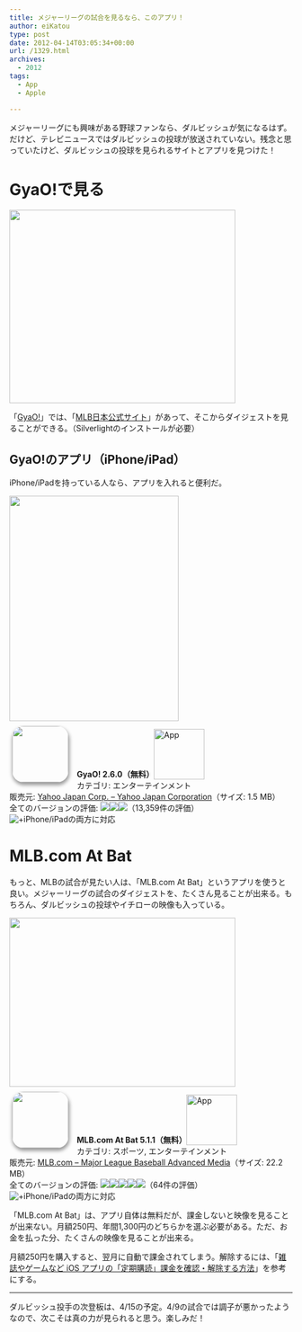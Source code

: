```yaml
---
title: メジャーリーグの試合を見るなら、このアプリ！
author: eiKatou
type: post
date: 2012-04-14T03:05:34+00:00
url: /1329.html
archives:
  - 2012
tags:
  - App
  - Apple

---
```

メジャーリーグにも興味がある野球ファンなら、ダルビッシュが気になるはず。だけど、テレビニュースではダルビッシュの投球が放送されていない。残念と思っていたけど、ダルビッシュの投球を見られるサイトとアプリを見つけた！

# GyaO!で見る

[<img src="http://eikatou.net/blog/wp-content/blog/uploads/2012/04/120414-0001.png" alt="" title="120414-0001" width="402" height="344" class="alignnone size-full wp-image-1336" srcset="/uploads/2012/04/120414-0001.png 402w, /blog/uploads/2012/04/120414-0001-300x256.png 300w, /blog/uploads/2012/04/120414-0001-350x300.png 350w" sizes="(max-width: 402px) 100vw, 402px" />][1]
  
「[GyaO!][2]」では、「[MLB日本公式サイト][3]」があって、そこからダイジェストを見ることができる。（Silverlightのインストールが必要）

<!--more-->

## GyaO!のアプリ（iPhone/iPad）

iPhone/iPadを持っている人なら、アプリを入れると便利だ。
  
[<img src="http://eikatou.net/blog/wp-content/blog/uploads/2012/04/IMG_0064.png" alt="" title="IMG_0064" width="301" height="401" class="alignnone size-full wp-image-1333" srcset="/uploads/2012/04/IMG_0064.png 301w, /blog/uploads/2012/04/IMG_0064-225x300.png 225w" sizes="(max-width: 301px) 100vw, 301px" />][4]

<a href="http://itunes.apple.com/jp/app/gyao!/id288091002?mt=8&#038;uo=4" target="_blank" rel="nofollow"><img width="100" class="alignleft" align="left" src="http://a2.mzstatic.com/us/r1000/079/Purple/v4/61/b6/5a/61b65a70-f603-ccd8-e1fe-338b3bbd8047/mzl.mtnnlgbq.100x100-75.jpg" style="border-radius: 20px 20px 20px 20px;-moz-border-radius: 20px 20px 20px 20px;-webkit-border-radius: 20px 20px 20px 20px;box-shadow: 1px 4px 6px 1px #999999;-moz-box-shadow: 1px 4px 6px 1px #999999;-webkit-box-shadow: 1px 4px 6px 1px #999999;margin: -5px 15px 1px 5px;" /></a> **GyaO! 2.6.0（無料）**<a href="http://itunes.apple.com/jp/app/gyao!/id288091002?mt=8&#038;uo=4" target="_blank" rel="nofollow"><img src="http://r.mzstatic.com/htmlResources/2338/images/viewinitunes_jp.png" style="vertical-align:bottom;" width="90" alt="App" /></a>   
カテゴリ: エンターテインメント   
販売元: <a href="http://itunes.apple.com/jp/artist/yahoo-japan-corp./id288091005?mt=8&#038;uo=4" target="_blank" rel="nofollow">Yahoo Japan Corp. &#8211; Yahoo Japan Corporation</a>（サイズ: 1.5 MB）   
全てのバージョンの評価: ![][5]![][5]![][6]（13,359件の評価）    
 ![+ ][7]iPhone/iPadの両方に対応
<br style="clear: both;" /> 

# MLB.com At Bat

もっと、MLBの試合が見たい人は、「MLB.com At Bat」というアプリを使うと良い。メジャーリーグの試合のダイジェストを、たくさん見ることが出来る。もちろん、ダルビッシュの投球やイチローの映像も入っている。
  
[<img src="http://eikatou.net/blog/wp-content/blog/uploads/2012/04/IMG_0056.png" alt="" title="IMG_0056" width="402" height="301" class="alignnone size-full wp-image-1330" srcset="/uploads/2012/04/IMG_0056.png 402w, /blog/uploads/2012/04/IMG_0056-300x224.png 300w, /blog/uploads/2012/04/IMG_0056-400x300.png 400w" sizes="(max-width: 402px) 100vw, 402px" />][8] 

<a href="http://itunes.apple.com/jp/app/mlb.com-at-bat/id493619333?mt=8&#038;uo=4" target="_blank" rel="nofollow"><img width="100" class="alignleft" align="left" src="http://a3.mzstatic.com/us/r1000/080/Purple/v4/04/36/fe/0436fe61-12cf-655a-b5c7-a158d812caeb/mzl.jaslhyfx.100x100-75.png" style="border-radius: 20px 20px 20px 20px;-moz-border-radius: 20px 20px 20px 20px;-webkit-border-radius: 20px 20px 20px 20px;box-shadow: 1px 4px 6px 1px #999999;-moz-box-shadow: 1px 4px 6px 1px #999999;-webkit-box-shadow: 1px 4px 6px 1px #999999;margin: -5px 15px 1px 5px;" /></a> **MLB.com At Bat 5.1.1（無料）**<a href="http://itunes.apple.com/jp/app/mlb.com-at-bat/id493619333?mt=8&#038;uo=4" target="_blank" rel="nofollow"><img src="http://r.mzstatic.com/htmlResources/2338/images/viewinitunes_jp.png" style="vertical-align:bottom;" width="90" alt="App" /></a>   
カテゴリ: スポーツ, エンターテインメント   
販売元: <a href="http://itunes.apple.com/jp/artist/mlb.com/id281969992?uo=4" target="_blank" rel="nofollow">MLB.com &#8211; Major League Baseball Advanced Media</a>（サイズ: 22.2 MB）   
全てのバージョンの評価: ![][5]![][5]![][5]![][5]![][6]（64件の評価）    
 ![+ ][7]iPhone/iPadの両方に対応
<br style="clear: both;" /> 

「MLB.com At Bat」は、アプリ自体は無料だが、課金しないと映像を見ることが出来ない。月額250円、年間1,300円のどちらかを選ぶ必要がある。ただ、お金を払った分、たくさんの映像を見ることが出来る。

月額250円を購入すると、翌月に自動で課金されてしまう。解除するには、「[雑誌やゲームなど iOS アプリの「定期購読」課金を確認・解除する方法][9]」を参考にする。

* * *

ダルビッシュ投手の次登板は、4/15の予定。4/9の試合では調子が悪かったようなので、次こそは真の力が見られると思う。楽しみだ！

 [1]: http://eikatou.net/blog/wp-content/blog/uploads/2012/04/120414-0001.png
 [2]: http://gyao.yahoo.co.jp/
 [3]: http://gyao.yahoo.co.jp/mlb/?sc_i=gym002
 [4]: http://eikatou.net/blog/wp-content/blog/uploads/2012/04/IMG_0064.png
 [5]: http://r.mzstatic.com/htmlResources/63F7/images/rating_star.png
 [6]: http://r.mzstatic.com/htmlResources/63F7/images/rating_star_half.png
 [7]: http://r.mzstatic.com/htmlResources/63F7/images/fat-binary-badge.png
 [8]: http://eikatou.net/blog/wp-content/blog/uploads/2012/04/IMG_0056.png
 [9]: http://blog.double-h.com/archives/51799067.html
